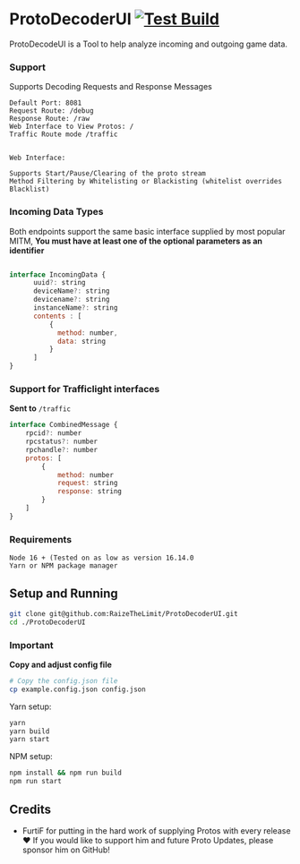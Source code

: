 # ProtoDecoderUI [![Test Build](https://github.com/RaizeTheLimit/ProtoDecoderUI/actions/workflows/test.yml/badge.svg)](https://github.com/RaizeTheLimit/ProtoDecoderUI/actions/workflows/test.yml)

ProtoDecodeUI is a Tool to help analyze incoming and outgoing game data. 


### Support
Supports Decoding Requests and Response Messages

```
Default Port: 8081
Request Route: /debug
Response Route: /raw
Web Interface to View Protos: /
Traffic Route mode /traffic


Web Interface: 

Supports Start/Pause/Clearing of the proto stream
Method Filtering by Whitelisting or Blackisting (whitelist overrides Blacklist)

```


### Incoming Data Types
Both endpoints support the same basic interface supplied by most popular MITM, **You must have at least one of the optional parameters as an identifier**

```js

interface IncomingData {
      uuid?: string
      deviceName?: string
      devicename?: string
      instanceName?: string
      contents : [
          {
            method: number,
            data: string
          }
      ]
}

```

### Support for Trafficlight interfaces
**Sent to** `/traffic`

```js
interface CombinedMessage {
    rpcid?: number
    rpcstatus?: number
    rpchandle?: number
    protos: [
        {
            method: number
            request: string
            response: string
        }
    ]
}
```

### Requirements

```
Node 16 + (Tested on as low as version 16.14.0
Yarn or NPM package manager
```


## Setup and Running

```bash
git clone git@github.com:RaizeTheLimit/ProtoDecoderUI.git
cd ./ProtoDecoderUI
```


### Important

**Copy and adjust config file**
```bash
# Copy the config.json file
cp example.config.json config.json
```

Yarn setup:
```bash
yarn
yarn build
yarn start
```

NPM setup:
```bash
npm install && npm run build
npm run start
```



## Credits

 - FurtiF for putting in the hard work of supplying Protos with every release ❤️
   If you would like to support him and future Proto Updates, please sponsor him on GitHub!
  
